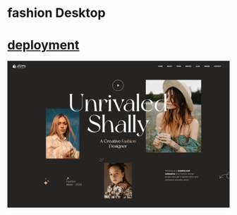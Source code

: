 # fashion Desktop

# [deployment](https://mariariosnavarro.github.io/fashion/)

![desktop version](/assets/img/desktop.png)
